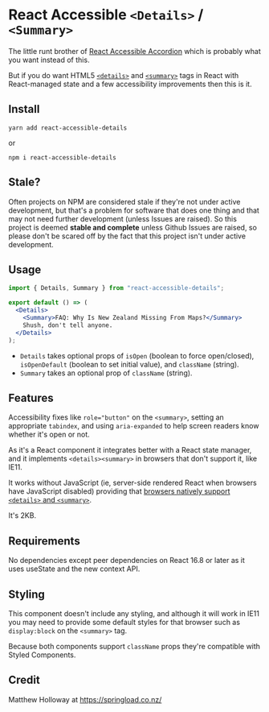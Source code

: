 # React Accessible `<Details>` / `<Summary>`

The little runt brother of [React Accessible Accordion](https://www.npmjs.com/package/react-accessible-accordion) which is probably what you want instead of this.

But if you do want HTML5 [`<details>`](https://developer.mozilla.org/en-US/docs/Web/HTML/Element/details) and [`<summary>`](https://developer.mozilla.org/en-US/docs/Web/HTML/Element/summary) tags in React with React-managed state and a few accessibility improvements then this is it.

## Install

```
yarn add react-accessible-details
```

or

```
npm i react-accessible-details
```

## Stale?

Often projects on NPM are considered stale if they're not under active development, but that's a problem for software that does one thing and that may not need further development (unless Issues are raised). So this project is deemed **stable and complete** unless Github Issues are raised, so please don't be scared off by the fact that this project isn't under active development.

## Usage

```jsx
import { Details, Summary } from "react-accessible-details";

export default () => (
  <Details>
    <Summary>FAQ: Why Is New Zealand Missing From Maps?</Summary>
    Shush, don't tell anyone.
  </Details>
);
```

- `Details` takes optional props of `isOpen` (boolean to force open/closed), `isOpenDefault` (boolean to set initial value), and `className` (string).
- `Summary` takes an optional prop of `className` (string).

## Features

Accessibility fixes like `role="button"` on the `<summary>`, setting an appropriate `tabindex`, and using `aria-expanded` to help screen readers know whether it's open or not.

As it's a React component it integrates better with a React state manager, and it implements `<details><summary>` in browsers that don't support it, like IE11.

It works without JavaScript (ie, server-side rendered React when browsers have JavaScript disabled) providing that [browsers natively support `<details>` and `<summary>`](https://developer.mozilla.org/en-US/docs/Web/HTML/Element/details#Browser_compatibility).

It's 2KB.

## Requirements

No dependencies except peer dependencies on React 16.8 or later as it uses useState and the new context API.

## Styling

This component doesn't include any styling, and although it will work in IE11 you may need to provide some default styles for that browser such as `display:block` on the `<summary>` tag.

Because both components support `className` props they're compatible with Styled Components.

## Credit

Matthew Holloway at https://springload.co.nz/
